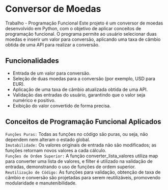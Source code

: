 # Conversor de Moedas
Trabalho - Programação Funcional
Este projeto é um conversor de moedas desenvolvido em Python, com o objetivo de aplicar conceitos de programação funcional. O programa permite ao usuário selecionar duas moedas e inserir um valor para conversão, aplicando uma taxa de câmbio obtida de uma API para realizar a conversão.

## Funcionalidades
- Entrada de um valor para conversão.
- Seleção de duas moedas para a conversão (por exemplo, USD para EUR).
- Aplicação de uma taxa de câmbio atualizada obtida de uma API.
- Validação das entradas do usuário, garantindo que o valor seja numérico e positivo.
- Exibição do valor convertido de forma precisa.

## Conceitos de Programação Funcional Aplicados
`Funções Puras:` Todas as funções no código são puras, ou seja, não dependem nem alteram o estado global. <br>
`Imutabilidade:` Os valores originais de entrada não são modificados; as funções retornam novos valores a cada cálculo. <br>
`Funções de Ordem Superior:` A função converter_lista_valores utiliza map para converter uma lista de valores, e filter é utilizado na validação de entradas, demonstrando o uso de funções de ordem superior. <br>
`Reutilização de Código:` As funções para validação, obtenção de taxa de câmbio e conversão são projetadas para serem reutilizáveis, promovendo modularidade e manutenibilidade. <br>
